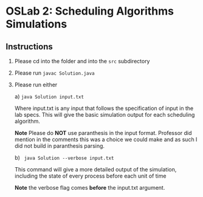 # OSLab 2: Scheduling Algorithms Simulations 

## Instructions 

1) Please cd into the folder and into the ```src``` subdirectory 
2) Please run ```javac Solution.java``` 
3) Please run either 

   a) ```java Solution input.txt```   
   
   Where input.txt is any input that follows the specification of input in the lab specs. This will give the basic simulation output for each scheduling algorithm. 
   
   **Note** Please do **NOT** use paranthesis in the input format. Professor did mention in the comments this was a choice we could make and as such I did not build in paranthesis parsing. 
   
   b) ``` java Solution --verbose input.txt```  
   
   This command will give a more detailed output of the simulation, including the state of every process before each unit of time 
   
   **Note** the verbose flag comes **before** the input.txt argument.  
